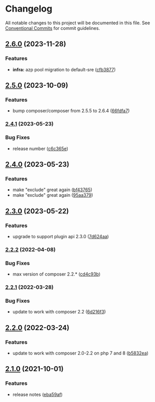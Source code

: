 # Changelog

All notable changes to this project will be documented in this file. See
[Conventional Commits](https://conventionalcommits.org) for commit guidelines.

## [2.6.0](https://github.com/MacPaw/local-mirroring-plugin/compare/v2.5.0...v2.6.0) (2023-11-28)


### Features

* **infra:** azp pool migration to default-sre ([cfb3877](https://github.com/MacPaw/local-mirroring-plugin/commit/cfb3877e5162b6d43faebd146d35548f95f6ed58))

## [2.5.0](https://github.com/MacPaw/local-mirroring-plugin/compare/v2.4.1...v2.5.0) (2023-10-09)


### Features

* bump composer/composer from 2.5.5 to 2.6.4 ([66fdfa7](https://github.com/MacPaw/local-mirroring-plugin/commit/66fdfa71dcc2e7986c12ff947faef7abcd3caae8))

### [2.4.1](https://github.com/MacPaw/local-mirroring-plugin/compare/v2.4.0...v2.4.1) (2023-05-23)


### Bug Fixes

* release number ([c6c365e](https://github.com/MacPaw/local-mirroring-plugin/commit/c6c365efc0d6c6abe4bdcfe7ebbaf198690fa7c3))

## [2.4.0](https://github.com/MacPaw/local-mirroring-plugin/compare/v2.3.0...v2.4.0) (2023-05-23)


### Features

* make "exclude" great again ([bf43765](https://github.com/MacPaw/local-mirroring-plugin/commit/bf43765708e0e5aa760f48849d943e500f8d73c7))
* make "exclude" great again ([95aa379](https://github.com/MacPaw/local-mirroring-plugin/commit/95aa3797b5c02b08df398f83e5e65280bcddcfa5))

## [2.3.0](https://github.com/MacPaw/local-mirroring-plugin/compare/v2.2.2...v2.3.0) (2023-05-22)


### Features

* upgrade to support plugin api 2.3.0 ([7d624aa](https://github.com/MacPaw/local-mirroring-plugin/commit/7d624aadd3725ce5ca7d67d340c83dd0455512b4))

### [2.2.2](https://github.com/MacPaw/local-mirroring-plugin/compare/v2.2.1...v2.2.2) (2022-04-08)


### Bug Fixes

* max version of composer 2.2.* ([cd4c93b](https://github.com/MacPaw/local-mirroring-plugin/commit/cd4c93b7d39256569bcc57ff3414e57f072f9f7a))

### [2.2.1](https://github.com/MacPaw/local-mirroring-plugin/compare/v2.2.0...v2.2.1) (2022-03-28)


### Bug Fixes

* update to work with composer 2.2 ([6d216f3](https://github.com/MacPaw/local-mirroring-plugin/commit/6d216f3b7d992ae466c7ca9f27e71a5625aa9cf2))

## [2.2.0](https://github.com/MacPaw/local-mirroring-plugin/compare/v2.1.0...v2.2.0) (2022-03-24)


### Features

* update to work with composer 2.0-2.2 on php 7 and 8 ([b5832ea](https://github.com/MacPaw/local-mirroring-plugin/commit/b5832eac7a34d377f875bc3dac2a3f1a612bf136))

## [2.1.0](https://github.com/MacPaw/local-mirroring-plugin/compare/v2.0.4...v2.1.0) (2021-10-01)


### Features

* release notes ([eba59af](https://github.com/MacPaw/local-mirroring-plugin/commit/eba59afbfa1cc720d2433d9f8310bc82c0c3a97a))
